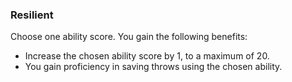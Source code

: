 ### Resilient

Choose one ability score. You gain the following benefits:

- Increase the chosen ability score by 1, to a maximum of 20.
- You gain proficiency in saving throws using the chosen ability.
